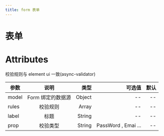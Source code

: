 ```yaml
---
title: form 表单
---
```


# 表单

<ClientOnly>
  <from-demo-1></from-demo-1>
</ClientOnly>

# Attributes

校验规则与 element ui 一致(async-validator)

| 参数  |       说明        |   类型 |              可选值 | 默认 |
| ----- | :---------------: | -----: | ------------------: | ---: |
| model | Form 绑定的数据源 | Object |                  -- |   -- |
| rules |     校验规则      |  Array |                  -- |   -- |
| label |       标题        | String |                  -- |   -- |
| prop  |     校验类型      | String | PassWord , Emai ... |   -- |
